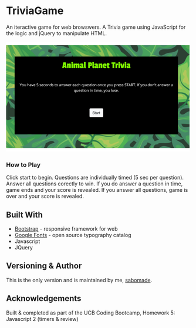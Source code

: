 # TriviaGame
An iteractive game for web browswers. A Trivia game using JavaScript for the logic and jQuery to manipulate HTML.

![Image of Trivia Game](assets/images/trivia.png)

### How to Play
Click start to begin. Questions are individually timed (5 sec per question). Answer all questions corectly to win.  If you do answer a question in time, game ends and your score is revealed. If you answer all questions, game is over and your score is revealed.

## Built With
* [Bootstrap](https://getbootstrap.com/) - responsive framework for web
* [Google Fonts](https://fonts.google.com/) - open source typography catalog
* Javascript
* JQuery

## Versioning & Author
This is the only version and is maintained by me, [sabomade](https://github.com/sabomade).

## Acknowledgements
Built & completed as part of the UCB Coding Bootcamp, Homework 5: Javascript 2 (timers & review)

